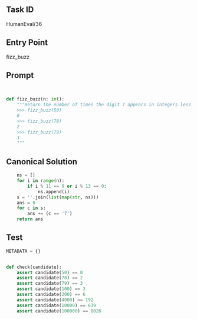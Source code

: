 ## Task ID

HumanEval/36

## Entry Point

fizz_buzz

## Prompt

```python


def fizz_buzz(n: int):
    """Return the number of times the digit 7 appears in integers less than n which are divisible by 11 or 13.
    >>> fizz_buzz(50)
    0
    >>> fizz_buzz(78)
    2
    >>> fizz_buzz(79)
    3
    """

```

## Canonical Solution

```python
    ns = []
    for i in range(n):
        if i % 11 == 0 or i % 13 == 0:
            ns.append(i)
    s = ''.join(list(map(str, ns)))
    ans = 0
    for c in s:
        ans += (c == '7')
    return ans

```

## Test

```python
METADATA = {}


def check(candidate):
    assert candidate(50) == 0
    assert candidate(78) == 2
    assert candidate(79) == 3
    assert candidate(100) == 3
    assert candidate(200) == 6
    assert candidate(4000) == 192
    assert candidate(10000) == 639
    assert candidate(100000) == 8026


```
